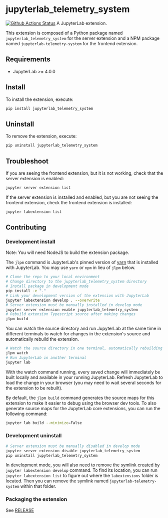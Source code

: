 # jupyterlab_telemetry_system

[![Github Actions Status](https://github.com/educational-technology-collective/jupyterlab-telemetry-system/workflows/Build/badge.svg)](https://github.com/educational-technology-collective/jupyterlab-telemetry-system/actions/workflows/build.yml)
A JupyterLab extension.

This extension is composed of a Python package named `jupyterlab_telemetry_system`
for the server extension and a NPM package named `jupyterlab-telemetry-system`
for the frontend extension.

## Requirements

- JupyterLab >= 4.0.0

## Install

To install the extension, execute:

```bash
pip install jupyterlab_telemetry_system
```

## Uninstall

To remove the extension, execute:

```bash
pip uninstall jupyterlab_telemetry_system
```

## Troubleshoot

If you are seeing the frontend extension, but it is not working, check
that the server extension is enabled:

```bash
jupyter server extension list
```

If the server extension is installed and enabled, but you are not seeing
the frontend extension, check the frontend extension is installed:

```bash
jupyter labextension list
```

## Contributing

### Development install

Note: You will need NodeJS to build the extension package.

The `jlpm` command is JupyterLab's pinned version of
[yarn](https://yarnpkg.com/) that is installed with JupyterLab. You may use
`yarn` or `npm` in lieu of `jlpm` below.

```bash
# Clone the repo to your local environment
# Change directory to the jupyterlab_telemetry_system directory
# Install package in development mode
pip install -e "."
# Link your development version of the extension with JupyterLab
jupyter labextension develop . --overwrite
# Server extension must be manually installed in develop mode
jupyter server extension enable jupyterlab_telemetry_system
# Rebuild extension Typescript source after making changes
jlpm build
```

You can watch the source directory and run JupyterLab at the same time in different terminals to watch for changes in the extension's source and automatically rebuild the extension.

```bash
# Watch the source directory in one terminal, automatically rebuilding when needed
jlpm watch
# Run JupyterLab in another terminal
jupyter lab
```

With the watch command running, every saved change will immediately be built locally and available in your running JupyterLab. Refresh JupyterLab to load the change in your browser (you may need to wait several seconds for the extension to be rebuilt).

By default, the `jlpm build` command generates the source maps for this extension to make it easier to debug using the browser dev tools. To also generate source maps for the JupyterLab core extensions, you can run the following command:

```bash
jupyter lab build --minimize=False
```

### Development uninstall

```bash
# Server extension must be manually disabled in develop mode
jupyter server extension disable jupyterlab_telemetry_system
pip uninstall jupyterlab_telemetry_system
```

In development mode, you will also need to remove the symlink created by `jupyter labextension develop`
command. To find its location, you can run `jupyter labextension list` to figure out where the `labextensions`
folder is located. Then you can remove the symlink named `jupyterlab-telemetry-system` within that folder.

### Packaging the extension

See [RELEASE](RELEASE.md)
